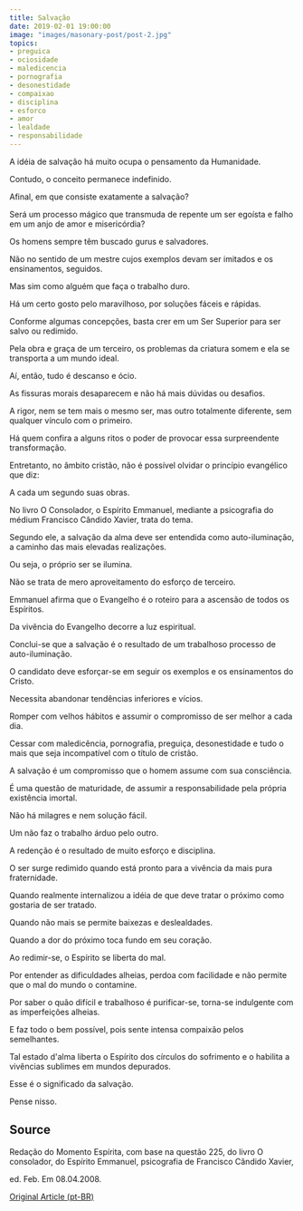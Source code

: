 ```yaml
---
title: Salvação
date: 2019-02-01 19:00:00
image: "images/masonary-post/post-2.jpg"
topics: 
- preguica
- ociosidade
- maledicencia
- pornografia
- desonestidade
- compaixao
- disciplina
- esforco
- amor
- lealdade
- responsabilidade
---
```



A idéia de salvação há muito ocupa o pensamento da Humanidade.

Contudo, o conceito permanece indefinido.

Afinal, em que consiste exatamente a salvação?

Será um processo mágico que transmuda de repente um ser egoísta e falho em um
anjo de amor e misericórdia?

Os homens sempre têm buscado gurus e salvadores.

Não no sentido de um mestre cujos exemplos devam ser imitados e os
ensinamentos, seguidos.

Mas sim como alguém que faça o trabalho duro.

Há um certo gosto pelo maravilhoso, por soluções fáceis e rápidas.

Conforme algumas concepções, basta crer em um Ser Superior para ser salvo ou
redimido.

Pela obra e graça de um terceiro, os problemas da criatura somem e ela se
transporta a um mundo ideal.

Aí, então, tudo é descanso e ócio.

As fissuras morais desaparecem e não há mais dúvidas ou desafios.

A rigor, nem se tem mais o mesmo ser, mas outro totalmente diferente, sem
qualquer vínculo com o primeiro.

Há quem confira a alguns ritos o poder de provocar essa surpreendente
transformação.

Entretanto, no âmbito cristão, não é possível olvidar o princípio evangélico
que diz:

A cada um segundo suas obras.

No livro O Consolador, o Espírito Emmanuel, mediante a psicografia do médium
Francisco Cândido Xavier, trata do tema.

Segundo ele, a salvação da alma deve ser entendida como auto-iluminação, a
caminho das mais elevadas realizações.

Ou seja, o próprio ser se ilumina.

Não se trata de mero aproveitamento do esforço de terceiro.

Emmanuel afirma que o Evangelho é o roteiro para a ascensão de todos os
Espíritos.

Da vivência do Evangelho decorre a luz espiritual.

Conclui-se que a salvação é o resultado de um trabalhoso processo de
auto-iluminação.

O candidato deve esforçar-se em seguir os exemplos e os ensinamentos do Cristo.

Necessita abandonar tendências inferiores e vícios.

Romper com velhos hábitos e assumir o compromisso de ser melhor a cada dia.

Cessar com maledicência, pornografia, preguiça, desonestidade e tudo o mais que
seja incompatível com o título de cristão.

A salvação é um compromisso que o homem assume com sua consciência.

É uma questão de maturidade, de assumir a responsabilidade pela própria
existência imortal.

Não há milagres e nem solução fácil.

Um não faz o trabalho árduo pelo outro.

A redenção é o resultado de muito esforço e disciplina.

O ser surge redimido quando está pronto para a vivência da mais pura
fraternidade.

Quando realmente internalizou a idéia de que deve tratar o próximo como
gostaria de ser tratado.

Quando não mais se permite baixezas e deslealdades.

Quando a dor do próximo toca fundo em seu coração.

Ao redimir-se, o Espírito se liberta do mal.

Por entender as dificuldades alheias, perdoa com facilidade e não permite que o
mal do mundo o contamine.

Por saber o quão difícil e trabalhoso é purificar-se, torna-se indulgente com
as imperfeições alheias.

E faz todo o bem possível, pois sente intensa compaixão pelos semelhantes.

Tal estado d'alma liberta o Espírito dos círculos do sofrimento e o habilita a
vivências sublimes em mundos depurados.

Esse é o significado da salvação.

Pense nisso.

## Source
Redação do Momento Espírita, com base na questão 225,
do livro O consolador, do Espírito Emmanuel,
psicografia de Francisco Cândido Xavier,

ed. Feb. Em 08.04.2008.

[Original Article (pt-BR)](http://momento.com.br/pt/ler_texto.php?id=1813)
